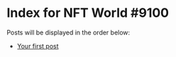 # Index for NFT World #9100
Posts will be displayed in the order below:

- [Your first post](./001-first.md)

